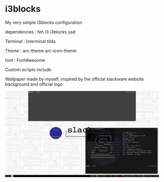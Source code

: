 # i3blocks
My very simple i3blocks configuration

dependencies : feh i3 i3blocks yad

Terminal : lxterminal tilda

Theme : arc-theme arc-icon-theme

font : FontAwesome

Custom scripts include

Wallpaper made by myself, inspired by the official slackware website background and official logo


![screenshot](screenshot2.png?raw=true "Screenshot")


